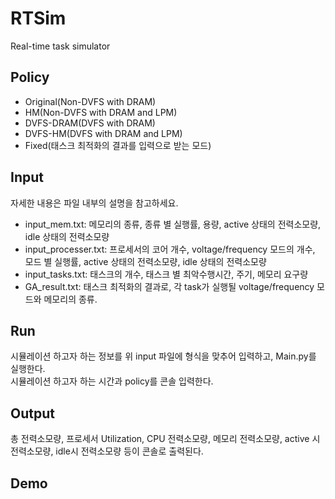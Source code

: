 # RTSim
Real-time task simulator

## Policy
- Original(Non-DVFS with DRAM)
- HM(Non-DVFS with DRAM and LPM)
- DVFS-DRAM(DVFS with DRAM)
- DVFS-HM(DVFS with DRAM and LPM)
- Fixed(태스크 최적화의 결과를 입력으로 받는 모드)

## Input
자세한 내용은 파일 내부의 설명을 참고하세요.
- input_mem.txt: 메모리의 종류, 종류 별 실행률, 용량, active 상태의 전력소모량, idle 상태의 전력소모량 
- input_processer.txt: 프로세서의 코어 개수, voltage/frequency 모드의 개수, 모드 별 실행률, active 상태의 전력소모량, idle 상태의 전력소모량
- input_tasks.txt: 태스크의 개수, 태스크 별 최악수행시간, 주기, 메모리 요구량
- GA_result.txt: 태스크 최적화의 결과로, 각 task가 실행될 voltage/frequency 모드와 메모리의 종류.

## Run
시뮬레이션 하고자 하는 정보를 위 input 파일에 형식을 맞추어 입력하고, Main.py를 실행한다.<br>
시뮬레이션 하고자 하는 시간과 policy를 콘솔 입력한다.

## Output
총 전력소모량, 프로세서 Utilization, CPU 전력소모량, 메모리 전력소모량, active 시 전력소모량, idle시 전력소모량 등이 콘솔로 출력된다.

## Demo
